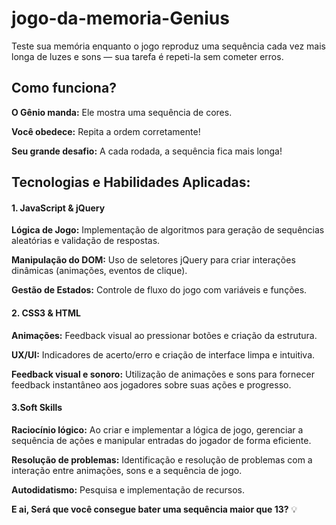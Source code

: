 # jogo-da-memoria-Genius
Teste sua memória enquanto o jogo reproduz uma sequência cada vez mais longa de luzes e sons — sua tarefa é repeti-la sem cometer erros.

## Como funciona?
**O Gênio manda:** Ele mostra uma sequência de cores.

**Você obedece:** Repita a ordem corretamente!

**Seu grande desafio:** A cada rodada, a sequência fica mais longa!

## Tecnologias e Habilidades Aplicadas:
#### **1. JavaScript & jQuery**

**Lógica de Jogo:** Implementação de algoritmos para geração de sequências aleatórias e validação de respostas.

**Manipulação do DOM:** Uso de seletores jQuery para criar interações dinâmicas (animações, eventos de clique).

**Gestão de Estados:** Controle de fluxo do jogo com variáveis e funções.



#### **2. CSS3 & HTML**

**Animações:** Feedback visual ao pressionar botões e criação da estrutura.

**UX/UI:** Indicadores de acerto/erro e criação de interface limpa e intuitiva.

**Feedback visual e sonoro:** Utilização de animações e sons para fornecer feedback instantâneo aos jogadores sobre suas ações e progresso.



#### **3.Soft Skills**

**Raciocínio lógico:** Ao criar e implementar a lógica de jogo, gerenciar a sequência de ações e manipular entradas do jogador de forma eficiente.

**Resolução de problemas:** Identificação e resolução de problemas com a interação entre animações, sons e a sequência de jogo.

**Autodidatismo:** Pesquisa e implementação de recursos.

**E ai, Será que você consegue bater uma sequência maior que 13?** 💡
